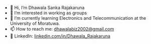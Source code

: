 - 👋 Hi, I’m Dhawala Sanka Rajakaruna  
- 👀 I’m interested in working as groups  
- 🌱 I’m currently learning Electronics and Telecommunication at the University of Moratuwa.  
- 📫 How to reach me: dhawalabiz2002@gmail.com  
- 💼 LinkedIn: [linkedin.com/in/Dhawala_Rajakaruna](www.linkedin.com/in/dhawala-rajakaruna-216b80293)  


<!---
DhawalaRajakaruna/DhawalaRajakaruna is a ✨ special ✨ repository because its `README.md` (this file) appears on your GitHub profile.
You can click the Preview link to take a look at your changes.
--->
